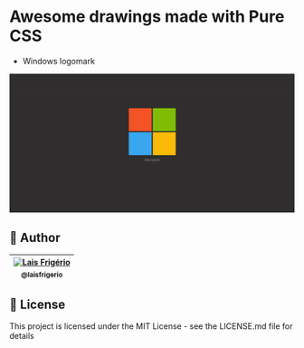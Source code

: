 # Awesome drawings made with Pure CSS

- Windows logomark

<p align="center">
  <a><img src="./screenshots/microsoft-logo.png" alt="Microsoft logomark made with pure css" title="Microsoft logomark made with pure css"></a>
</p>

## 👩 Author

| [<img src="https://avatars.githubusercontent.com/u/20709086?v=4" width="100px;" alt="Lais Frigério"/><br /><sub><b>@laisfrigerio</b></sub>](https://github.com/laisfrigerio)<br /> |
| :---: |

## 📄 License

This project is licensed under the MIT License - see the LICENSE.md file for details